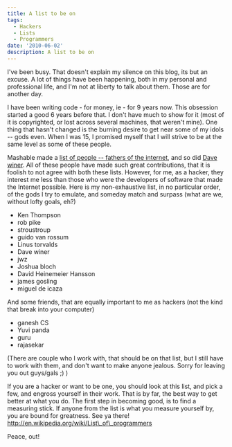 ```yaml
---
title: A list to be on
tags:
  - Hackers
  - Lists
  - Programmers
date: '2010-06-02'
description: A list to be on
---
```


I've been busy. That doesn't explain my silence on this blog, its but an excuse. A lot of things have been happening, both in my personal and professional life, and I'm not at liberty to talk about them. Those are for another day.

I have been writing code - for money, ie - for 9 years now. This obsession started a good 6 years before that. I don't have much to show for it (most of it is copyrighted, or lost across several machines, that weren't mine). One thing that hasn't changed is the burning desire to get near some of my idols -- gods even. When I was 15, I promised myself that I will strive to be at the same level as some of these people. 

Mashable made a [list of people -- fathers of the internet][1], and so did [Dave winer][2]. All of these people have made such great contributions, that it is foolish to not agree with both these lists. However, for me, as a hacker, they interest me less than those who were the developers of software that made the Internet possible. Here is my non-exhaustive list, in no particular order, of the gods I try to emulate, and someday match and surpass (what are we, without lofty goals, eh?)

- Ken Thompson  
- rob pike  
- stroustroup  
- guido van rossum  
- Linus torvalds  
- Dave winer  
- jwz  
- Joshua bloch  
- David Heinemeier Hansson  
- james gosling  
- miguel de icaza 

And some friends, that are equally important to me as hackers (not the kind that break into your computer)  
- ganesh CS  
- Yuvi panda  
- guru  
- rajasekar

(There are couple who I work with, that should be on that list, but I still have to work with them, and don't want to make anyone jealous. Sorry for leaving you out guys/gals ;) )

If you are a hacker or want to be one, you should look at this list, and pick a few, and engross yourself in their work. That is by far, the best way to get better at what you do. The first step in becoming good, is to find a measuring stick. If anyone from the list is what you measure yourself by, you are bound for greatness. See ya there!  
http://en.wikipedia.org/wiki/List\_of\_programmers

Peace, out! 

[0]: http://en.wikipedia.org/wiki/List_of_programmers
[1]: http://mashable.com/2010/07/04/web-founding-fathers/
[2]: http://scripting.com/stories/2010/07/04/foundersOfTheWeb.html

